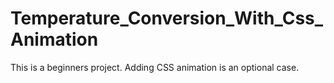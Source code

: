# Temperature_Conversion_With_Css_Animation
This is a beginners project. 
Adding CSS animation is an optional case. 
